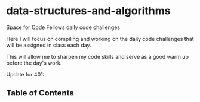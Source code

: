 # data-structures-and-algorithms
Space for Code Fellows daily code challenges

Here I will focus on compiling and working on the daily code challenges that will be assigned in class each day. 

This will allow me to sharpen my code skills and serve as a good warm up before the day's work.

Update for 401:

## Table of Contents

